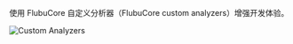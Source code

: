 使用 FlubuCore 自定义分析器（FlubuCore custom analyzers）增强开发体验。

![Custom Analyzers](/articles/projects/flubucore/assets/custom-analyzers.png)